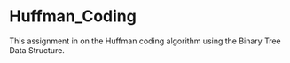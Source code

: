 # Huffman_Coding
This assignment in on the Huffman coding algorithm using the Binary Tree Data Structure. 
